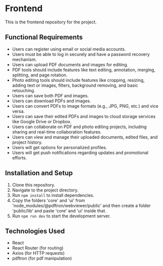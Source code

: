# Frontend

This is the frontend repository for the project.

## Functional Requirements

- Users can register using email or social media accounts.
- Users must be able to log in securely and have a password recovery mechanism.
- Users can upload PDF documents and images for editing.
- PDF tools should include features like text editing, annotation, merging, splitting, and page rotation.
- Photo editing tools should include features like cropping, resizing, adding text or images, filters, background removing, and basic retouching.
- Users can save both PDF and images.
- Users can download PDFs and images.
- Users can convert PDFs to image formats (e.g., JPG, PNG, etc.) and vice versa.
- Users can save their edited PDFs and images to cloud storage services like Google Drive or Dropbox.
- Users can collaborate on PDF and photo editing projects, including sharing and real-time collaboration features.
- Users can view and manage their uploaded documents, edited files, and project history.
- Users will get options for personalized profiles.
- Users will get push notifications regarding updates and promotional efforts.

## Installation and Setup

1. Clone this repository.
2. Navigate to the project directory.
3. Run `npm install` to install dependencies.
4. Copy the folders 'core' and 'ui' from 'node_modules/@pdftron/webviewer/public' and then create a folder 'public/lib' and paste 'core' and 'ui' inside that. 
5. Run `npm run dev` to start the development server.


## Technologies Used

- React
- React Router (for routing)
- Axios (for HTTP requests)
- pdftron (for pdf manipulation)
